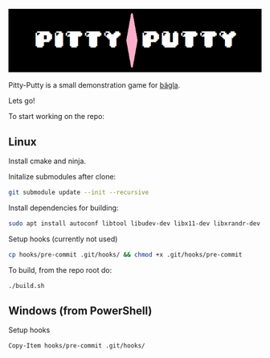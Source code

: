 ![banner](./assets/logo.png)

Pitty-Putty is a small demonstration game for [bägla](https://github.com/ekaktusz/bagla-engine).

Lets go!

To start working on the repo:

## Linux
Install cmake and ninja.

Initalize submodules after clone:
```sh
git submodule update --init --recursive
```

Install dependencies for building:
```sh
sudo apt install autoconf libtool libudev-dev libx11-dev libxrandr-dev libxcursor-dev libgl1-mesa-dev
```

Setup hooks (currently not used)
```sh
cp hooks/pre-commit .git/hooks/ && chmod +x .git/hooks/pre-commit
```

To build, from the repo root do:
```sh
./build.sh
```
## Windows (from PowerShell)
Setup hooks
```
Copy-Item hooks/pre-commit .git/hooks/
```